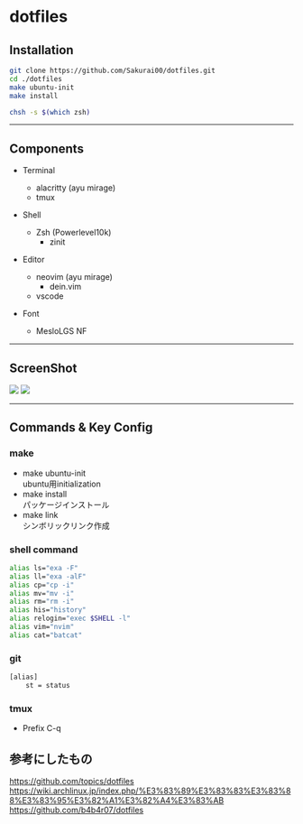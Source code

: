 # dotfiles


## Installation
```bash
git clone https://github.com/Sakurai00/dotfiles.git
cd ./dotfiles
make ubuntu-init
make install

chsh -s $(which zsh)
```

---
## Components
- Terminal
  - alacritty (ayu mirage)
  - tmux

- Shell
  - Zsh (Powerlevel10k)
    - zinit

- Editor
  - neovim (ayu mirage)
    - dein.vim
  - vscode

- Font
  - MesloLGS NF

---
## ScreenShot
![](https://user-images.githubusercontent.com/54164011/114970880-41cb2180-9eb6-11eb-8348-f8f84e32d6be.png)
![](https://user-images.githubusercontent.com/54164011/114970646-c79a9d00-9eb5-11eb-8975-f134546d4a97.png)

---
## Commands & Key Config

### make
- make ubuntu-init  
ubuntu用initialization
- make install  
パッケージインストール
- make link  
シンボリックリンク作成

### shell command
```bash
alias ls="exa -F"
alias ll="exa -alF"
alias cp="cp -i"
alias mv="mv -i"
alias rm="rm -i"
alias his="history"
alias relogin="exec $SHELL -l"
alias vim="nvim"
alias cat="batcat"
```
### git
```bash
[alias]
	st = status
```
### tmux
- Prefix C-q


## 参考にしたもの
https://github.com/topics/dotfiles  
https://wiki.archlinux.jp/index.php/%E3%83%89%E3%83%83%E3%83%88%E3%83%95%E3%82%A1%E3%82%A4%E3%83%AB  
https://github.com/b4b4r07/dotfiles
